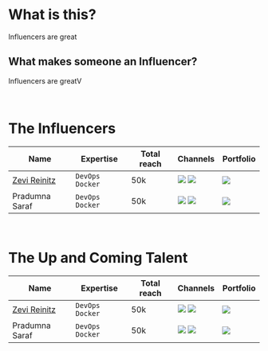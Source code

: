 # What is this?

Influencers are great

## What makes someone an Influencer?

Influencers are greatV



<br>

# The Influencers

| Name | Expertise | Total reach | Channels | Portfolio |
| --------------- | ---------- | ------- | ---------- | ------- |
| [Zevi Reinitz](https://github.com/zevireinitz) | `DevOps` `Docker` | 50k | [![](https://img.shields.io/badge/LinkedIn-0077B5?style=for-the-badge&logo=linkedin&logoColor=white)](https://www.linkedin.com/in/zevi/) ![](https://img.shields.io/badge/YouTube-FF0000?style=for-the-badge&logo=youtube&logoColor=white) | ![](https://img.shields.io/badge/website-000000?style=for-the-badge&logo=About.me&logoColor=white) |
| Pradumna Saraf | `DevOps` `Docker` | 50k | ![](https://img.shields.io/badge/LinkedIn-0077B5?style=for-the-badge&logo=linkedin&logoColor=white) ![](https://img.shields.io/badge/YouTube-FF0000?style=for-the-badge&logo=youtube&logoColor=white) | ![](https://img.shields.io/badge/website-000000?style=for-the-badge&logo=About.me&logoColor=white) |

<br>

# The Up and Coming Talent

| Name | Expertise | Total reach | Channels | Portfolio |
| --------------- | ---------- | ------- | ---------- | ------- |
| [Zevi Reinitz](https://github.com/zevireinitz) | `DevOps` `Docker` | 50k | ![](https://img.shields.io/badge/LinkedIn-0077B5?style=for-the-badge&logo=linkedin&logoColor=white) ![](https://img.shields.io/badge/YouTube-FF0000?style=for-the-badge&logo=youtube&logoColor=white) | ![](https://img.shields.io/badge/website-000000?style=for-the-badge&logo=About.me&logoColor=white) |
| Pradumna Saraf | `DevOps` `Docker` | 50k | ![](https://img.shields.io/badge/LinkedIn-0077B5?style=for-the-badge&logo=linkedin&logoColor=white) ![](https://img.shields.io/badge/YouTube-FF0000?style=for-the-badge&logo=youtube&logoColor=white) | ![](https://img.shields.io/badge/website-000000?style=for-the-badge&logo=About.me&logoColor=white) |
